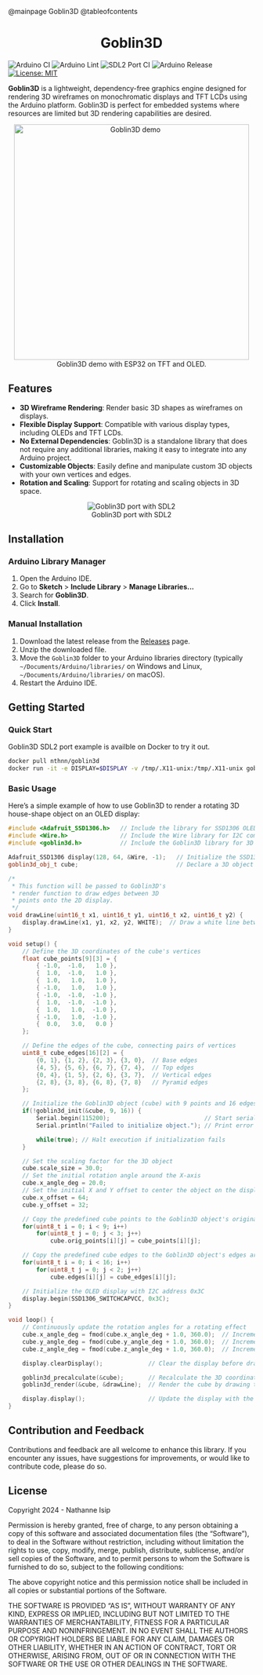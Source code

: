 @mainpage Goblin3D
@tableofcontents

<div align="center">
    <h1>Goblin3D</h1>
</div>

![Arduino CI](https://github.com/nthnn/goblin3d/actions/workflows/arduino_ci.yml/badge.svg)
![Arduino Lint](https://github.com/nthnn/goblin3d/actions/workflows/arduino_lint.yml/badge.svg)
![SDL2 Port CI](https://github.com/nthnn/goblin3d/actions/workflows/sdl2_ci.yml/badge.svg)
![Arduino Release](https://img.shields.io/badge/Library%20Manager-v0.0.1-red?logo=Arduino)
[![License: MIT](https://img.shields.io/badge/License-MIT-yellow.svg)](https://github.com/nthnn/goblin3d/blob/main/LICENSE)

**Goblin3D** is a lightweight, dependency-free graphics engine designed for rendering 3D wireframes on monochromatic displays and TFT LCDs using the Arduino platform. Goblin3D is perfect for embedded systems where resources are limited but 3D rendering capabilities are desired.

<p align="center">
    <img src="https://raw.githubusercontent.com/nthnn/goblin3d/main/assets/goblin3d_demo.jpg" width="480" alt="Goblin3D demo"/>
    <br/>
    Goblin3D demo with ESP32 on TFT and OLED.
</p>

## Features

- **3D Wireframe Rendering**: Render basic 3D shapes as wireframes on displays.
- **Flexible Display Support**: Compatible with various display types, including OLEDs and TFT LCDs.
- **No External Dependencies**: Goblin3D is a standalone library that does not require any additional libraries, making it easy to integrate into any Arduino project.
- **Customizable Objects**: Easily define and manipulate custom 3D objects with your own vertices and edges.
- **Rotation and Scaling**: Support for rotating and scaling objects in 3D space.

<p align="center">
    <img src="https://raw.githubusercontent.com/nthnn/goblin3d/main/assets/goblin3d_sdl2.png" alt="Goblin3D port with SDL2"/>
    <br/>
    Goblin3D port with SDL2
</p>

## Installation

### Arduino Library Manager

1. Open the Arduino IDE.
2. Go to **Sketch** > **Include Library** > **Manage Libraries...**
3. Search for **Goblin3D**.
4. Click **Install**.

### Manual Installation

1. Download the latest release from the [Releases](https://github.com/nthnn/goblin3d/releases) page.
2. Unzip the downloaded file.
3. Move the `Goblin3D` folder to your Arduino libraries directory (typically `~/Documents/Arduino/libraries/` on Windows and Linux, `~/Documents/Arduino/libraries/` on macOS).
4. Restart the Arduino IDE.

## Getting Started

### Quick Start

Goblin3D SDL2 port example is availble on Docker to try it out.

```bash
docker pull nthnn/goblin3d
docker run -it -e DISPLAY=$DISPLAY -v /tmp/.X11-unix:/tmp/.X11-unix goblin3d
```

### Basic Usage

Here’s a simple example of how to use Goblin3D to render a rotating 3D house-shape object on an OLED display:

```cpp
#include <Adafruit_SSD1306.h>   // Include the library for SSD1306 OLED display
#include <Wire.h>               // Include the Wire library for I2C communication
#include <goblin3d.h>           // Include the Goblin3D library for 3D rendering

Adafruit_SSD1306 display(128, 64, &Wire, -1);   // Initialize the SSD1306 display with 128x64 resolution
goblin3d_obj_t cube;                            // Declare a 3D object using the Goblin3D structure

/*
 * This function will be passed to Goblin3D's
 * render function to draw edges between 3D
 * points onto the 2D display.
 */
void drawLine(uint16_t x1, uint16_t y1, uint16_t x2, uint16_t y2) {
    display.drawLine(x1, y1, x2, y2, WHITE);  // Draw a white line between the given coordinates
}

void setup() {
    // Define the 3D coordinates of the cube's vertices
    float cube_points[9][3] = {
        { -1.0,  -1.0,   1.0 },
        {  1.0,  -1.0,   1.0 },
        {  1.0,   1.0,   1.0 },
        { -1.0,   1.0,   1.0 },
        { -1.0,  -1.0,  -1.0 },
        {  1.0,  -1.0,  -1.0 },
        {  1.0,   1.0,  -1.0 },
        { -1.0,   1.0,  -1.0 },
        {  0.0,   3.0,   0.0 }
    };

    // Define the edges of the cube, connecting pairs of vertices
    uint8_t cube_edges[16][2] = {
        {0, 1}, {1, 2}, {2, 3}, {3, 0},  // Base edges
        {4, 5}, {5, 6}, {6, 7}, {7, 4},  // Top edges
        {0, 4}, {1, 5}, {2, 6}, {3, 7},  // Vertical edges
        {2, 8}, {3, 8}, {6, 8}, {7, 8}   // Pyramid edges
    };

    // Initialize the Goblin3D object (cube) with 9 points and 16 edges
    if(!goblin3d_init(&cube, 9, 16)) {
        Serial.begin(115200);                           // Start serial communication for debugging
        Serial.println("Failed to initialize object."); // Print error message if initialization fails

        while(true); // Halt execution if initialization fails
    }

    // Set the scaling factor for the 3D object
    cube.scale_size = 30.0;
    // Set the initial rotation angle around the X-axis
    cube.x_angle_deg = 20.0;
    // Set the initial X and Y offset to center the object on the display
    cube.x_offset = 64;
    cube.y_offset = 32;

    // Copy the predefined cube points to the Goblin3D object's original points array
    for(uint8_t i = 0; i < 9; i++)
        for(uint8_t j = 0; j < 3; j++)
            cube.orig_points[i][j] = cube_points[i][j];

    // Copy the predefined cube edges to the Goblin3D object's edges array
    for(uint8_t i = 0; i < 16; i++)
        for(uint8_t j = 0; j < 2; j++)
            cube.edges[i][j] = cube_edges[i][j];

    // Initialize the OLED display with I2C address 0x3C
    display.begin(SSD1306_SWITCHCAPVCC, 0x3C);
}

void loop() {
    // Continuously update the rotation angles for a rotating effect
    cube.x_angle_deg = fmod(cube.x_angle_deg + 1.0, 360.0);  // Increment X rotation
    cube.y_angle_deg = fmod(cube.y_angle_deg + 1.0, 360.0);  // Increment Y rotation
    cube.z_angle_deg = fmod(cube.z_angle_deg + 1.0, 360.0);  // Increment Z rotation

    display.clearDisplay();             // Clear the display before drawing the new frame

    goblin3d_precalculate(&cube);       // Recalculate the 3D coordinates based on the current rotation angles
    goblin3d_render(&cube, &drawLine);  // Render the cube by drawing the edges on the display

    display.display();                  // Update the display with the newly drawn frame
}
```

## Contribution and Feedback

Contributions and feedback are all welcome to enhance this library. If you encounter any issues, have suggestions for improvements, or would like to contribute code, please do so.

## License

Copyright 2024 - Nathanne Isip

Permission is hereby granted, free of charge, to any person obtaining a copy of this software and associated documentation files (the “Software”), to deal in the Software without restriction, including without limitation the rights to use, copy, modify, merge, publish, distribute, sublicense, and/or sell copies of the Software, and to permit persons to whom the Software is furnished to do so, subject to the following conditions:

The above copyright notice and this permission notice shall be included in all copies or substantial portions of the Software.

THE SOFTWARE IS PROVIDED “AS IS”, WITHOUT WARRANTY OF ANY KIND, EXPRESS OR IMPLIED, INCLUDING BUT NOT LIMITED TO THE WARRANTIES OF MERCHANTABILITY, FITNESS FOR A PARTICULAR PURPOSE AND NONINFRINGEMENT. IN NO EVENT SHALL THE AUTHORS OR COPYRIGHT HOLDERS BE LIABLE FOR ANY CLAIM, DAMAGES OR OTHER LIABILITY, WHETHER IN AN ACTION OF CONTRACT, TORT OR OTHERWISE, ARISING FROM, OUT OF OR IN CONNECTION WITH THE SOFTWARE OR THE USE OR OTHER DEALINGS IN THE SOFTWARE.